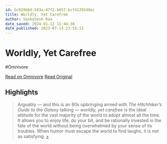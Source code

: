 ```yaml
---
id: bc929b6d-583a-47f2-b057-bcf4129248ac
title: Worldly, Yet Carefree
author: Venkatesh Rao
date_saved: 2024-01-12 11:44:38
date_published: 2023-07-13 23:55:11
---
```


# Worldly, Yet Carefree
#Omnivore

[Read on Omnivore](https://omnivore.app/me/worldly-yet-carefree-18cfe8facf0)
[Read Original](https://www.ribbonfarm.com/2023/07/13/worldly-yet-carefree/)

## Highlights

> Arguably — and this is an 80s upbringing armed with _The Hitchhiker’s Guide to the Galaxy_ talking — _worldly, yet carefree_ is the ideal attitude for the vast majority of the world to adopt almost all the time. It allows you to enjoy life, do your bit, and be rationally invested in the fate of the world without being overwhelmed by your sense of its troubles. When humor must escape the world to find laughs, it is not as satisfying. [⤴️](https://omnivore.app/me/worldly-yet-carefree-18cfe8facf0#f4a9bf18-8531-46dd-846a-ab14b27cf0a9) 

